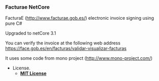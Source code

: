 ### Facturae NetCore

FacturaE (http://www.facturae.gob.es/) electronic invoice signing using pure C#

Upgraded to netCore 3.1

You can verify the invoice at the following web address https://face.gob.es/en/facturas/validar-visualizar-facturas

It uses some code from mono project (http://www.mono-project.com/)

* License.
    * [**MIT License**](https://www.apache.org/licenses/LICENSE-2.0)
